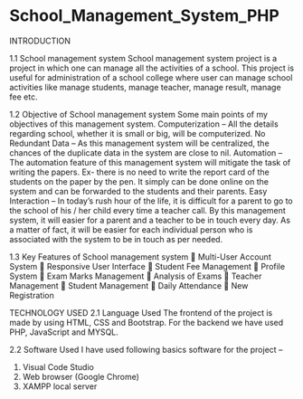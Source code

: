 # School_Management_System_PHP
INTRODUCTION

1.1 School management system
School management system project is a project in which one can manage all the activities of a school. This project is useful for administration of a school college where user can manage school activities like manage students, manage teacher, manage result, manage fee etc. 

1.2 Objective of School management system
Some main points of my objectives of this management system.
Computerization – All the details regarding school, whether it is small or big, will be computerized.
No Redundant Data – As this management system will be centralized, the chances of the duplicate data in the system are close to nil.
Automation – The automation feature of this management system will mitigate the task of writing the papers. Ex- there is no need to write the report card of the students on the paper by the pen. It simply can be done online on the system and can be forwarded to the students and their parents.
Easy Interaction – In today’s rush hour of the life, it is difficult for a parent to go to the school of his / her child every time a teacher call.
By this management system, it will easier for a parent and a teacher to be in touch every day. As a matter of fact, it will be easier for each individual person who is associated with the system to be in touch as per needed.



1.3 Key Features of School management system
	Multi-User Account System
	Responsive User Interface
	Student Fee Management
	Profile System
	Exam Marks Management
	Analysis of Exams
	Teacher Management 
	Student Management
	Daily Attendance
	New Registration







TECHNOLOGY USED
2.1 Language Used
The frontend of the project is made by using HTML, CSS and Bootstrap.
For the backend we have used PHP, JavaScript and MYSQL. 

2.2 Software Used
I have used following basics software for the project –
1.	Visual Code Studio
2.	Web browser (Google Chrome)
3.	XAMPP local server
